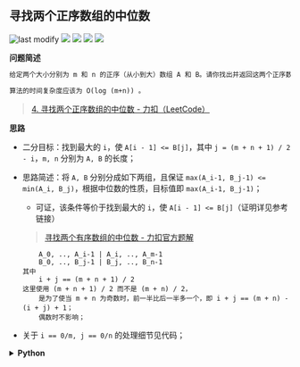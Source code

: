 ## 寻找两个正序数组的中位数
<!--START_SECTION:badge-->

![last modify](https://img.shields.io/static/v1?label=last%20modify&message=2022-10-16%2017%3A41%3A53&color=yellowgreen&style=flat-square)
[![](https://img.shields.io/static/v1?label=&message=%E5%9B%B0%E9%9A%BE&color=yellow&style=flat-square)](../../../README.md#困难)
[![](https://img.shields.io/static/v1?label=&message=LeetCode&color=green&style=flat-square)](../../../README.md#leetcode)
[![](https://img.shields.io/static/v1?label=&message=%E4%BA%8C%E5%88%86%E6%9F%A5%E6%89%BE&color=blue&style=flat-square)](../../../README.md#二分查找)
[![](https://img.shields.io/static/v1?label=&message=LeetCode%20Hot%20100&color=blue&style=flat-square)](../../../README.md#leetcode-hot-100)

<!--END_SECTION:badge-->
<!--info
tags: [二分, lc100]
source: LeetCode
level: 困难
number: '0004'
name: 寻找两个正序数组的中位数
companies: []
-->

<summary><b>问题简述</b></summary>

```txt
给定两个大小分别为 m 和 n 的正序（从小到大）数组 A 和 B。请你找出并返回这两个正序数组的 中位数 。

算法的时间复杂度应该为 O(log (m+n)) 。
```
> [4. 寻找两个正序数组的中位数 - 力扣（LeetCode）](https://leetcode-cn.com/problems/median-of-two-sorted-arrays/)

<!-- 
<details><summary><b>详细描述</b></summary>

```txt
```

</details>
-->


<!-- <div align="center"><img src="../../../_assets/xxx.png" height="300" /></div> -->

<summary><b>思路</b></summary>

- 二分目标：找到最大的 `i`，使 `A[i - 1] <= B[j]`，其中 `j = (m + n + 1) / 2 - i`，`m, n` 分别为 `A, B` 的长度；
- 思路简述：将 `A, B` 分别分成如下两组，且保证 `max(A_i-1, B_j-1) <= min(A_i, B_j)`，根据中位数的性质，目标值即 `max(A_i-1, B_j-1)`；
    - 可证，该条件等价于找到最大的 `i`，使 `A[i - 1] <= B[j]`（证明详见参考链接）
    > [寻找两个有序数组的中位数 - 力扣官方题解](https://leetcode-cn.com/problems/median-of-two-sorted-arrays/solution/xun-zhao-liang-ge-you-xu-shu-zu-de-zhong-wei-s-114/)

    ```
        A_0, .., A_i-1 | A_i, .., A_m-1
        B_0, .., B_j-1 | B_j, .., B_n-1
    其中
        i + j == (m + n + 1) / 2
    这里使用 (m + n + 1) / 2 而不是 (m + n) / 2，
        是为了使当 m + n 为奇数时，前一半比后一半多一个，即 i + j == (m + n) - (i + j) + 1；
        偶数时不影响；
    ```

- 关于 `i == 0/m, j == 0/n` 的处理细节见代码；

<details><summary><b>Python</b></summary>

```python
class Solution:
    def findMedianSortedArrays(self, A: List[int], B: List[int]) -> float:
        if len(A) > len(B):
            return self.findMedianSortedArrays(B, A)

        inf = 1e7
        m, n = len(A), len(B)
        # half 表示一半的数量；+1 是为了使奇数情况时，左侧数量多一个，偶数不影响；
        half = (m + n + 1) // 2
        l, r = 0, m  # [l, r) 左闭右开区间，循环时要始终保持这个开闭原则

        while l < r:  # 因为是左闭右开区间，所以 l 要始终小于 r
            # 这里 i 和 j 指的是数量，而不是下标，即 A 中的前 i 个数，B 中的前 j 个数；
            # i + j 共同组成了“前一半”的数
            i = (l + r + 1) // 2
            j = half - i
            # 因为 i 和 j 都是指的数量，所以下标要 -1；具体来说，i 和 j 分别把 A 和 B 划分成了如下两个区间
            # 前一半包括 A[0 .. i-1] 和 B[0 .. j-1]
            # 后一半包括 A[i .. m-1] 和 B[j .. n-1]

            # 二分的目标是找到最大的 i 使 A[i - 1] <= B[j] 成立
            if A[i - 1] <= B[j]:
                l = i  # [l, i-1] 区间满足要求，下一轮在 [i, r) 中继续找更大的，所以使 l = i
            else:
                r = i - 1  # [i-1, r) 区间不满足要求，下一轮从 [l, i-1) 继续找符合的，所以令 r = i - 1

        # 退出循环时 l == r
        i, j = l, half - l

        # 记 m1, m2 分别表示前半部分的最大值和后半部分的最小值，根据定义
        #   m1, m2 = max(A[i-1],B[j-1]), min(A[i],B[j])
        # 这里要注意 i=0/i=m/j=0/j=n 的情况（越界）
        #   i == 0 表示前一半从 A 中取 0 个数，即前一半都从 B 中取；
        #   i == m 表示前一半取 A 中所有数，剩下的再从 B 中取；
        #   j == 0, j == n 同理
        a_im1 = -inf if i == 0 else A[i - 1]
        a_i = inf if i == m else A[i]
        b_jm1 = -inf if j == 0 else B[j - 1]
        b_j = inf if j == n else B[j]
        m1, m2 = max(a_im1, b_jm1), min(a_i, b_j)

        return (m1 + m2) / 2 if (m + n) % 2 == 0 else m1
```

</details>

